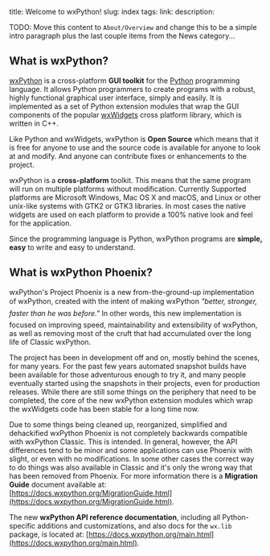 title: Welcome to wxPython!
slug: index
tags:
link:
description:



TODO: Move this content to `About/Overview` and change this to be a simple
intro paragraph plus the last couple items from the News category...

What is wxPython?
-----------------

[wxPython](http://wxPython.org/) is a cross-platform **GUI toolkit** for
the [Python](http://www.python.org/) programming language. It allows Python
programmers to create programs with a robust, highly functional graphical
user interface, simply and easily. It is implemented as a set of Python
extension modules that wrap the GUI components of the popular
[wxWidgets](http://wxwidgets.org/) cross platform library, which is written
in C++. 

Like Python and wxWidgets, wxPython is **Open Source** which means that
it is free for anyone to use and the source code is available for anyone
to look at and modify. And anyone can contribute fixes or enhancements
to the project.

wxPython is a **cross-platform** toolkit. This means that the same
program will run on multiple platforms without modification. Currently
Supported platforms are Microsoft Windows, Mac OS X and macOS, and
Linux or other unix-like systems with GTK2 or GTK3 libraries. In most cases
the native widgets are used on each platform to provide a 100% native look
and feel for the application.

Since the programming language is Python, wxPython programs are **simple, easy** to
write and easy to understand.



What is wxPython Phoenix?
-------------------------

wxPython's Project Phoenix is a new from-the-ground-up implementation of
wxPython, created with the intent of making wxPython 
*"better, stronger, faster than he was before."* In other words, this new implementation is
focused on improving speed, maintainability and extensibility of wxPython,
as well as removing most of the cruft that had accumulated over the long
life of Classic wxPython.

The project has been in development off and on, mostly behind the scenes,
for many years. For the past few years automated snapshot builds have been
available for those adventurous enough to try it, and many people
eventually started using the snapshots in their projects, even for
production releases.  While there are still some things on the periphery
that need to be completed, the core of the new wxPython extension modules
which wrap the wxWidgets code has been stable for a long time now.

Due to some things being cleaned up, reorganized, simplified and
dehackified wxPython Phoenix is not completely backwards compatible
with wxPython Classic.  This is intended. In general, however, the API
differences tend to be minor and some applications can use Phoenix
with slight, or even with no modifications.  In some other cases the
correct way to do things was also available in Classic and it's only
the wrong way that has been removed from Phoenix.  For more
information there is a **Migration Guide** document available at:
[https://docs.wxpython.org/MigrationGuide.html](https://docs.wxpython.org/MigrationGuide.html).

The new **wxPython API reference documentation**, including all Python-specific
additions and customizations, and also docs for the `wx.lib` package, is
located at: 
[https://docs.wxpython.org/main.html](https://docs.wxpython.org/main.html).
